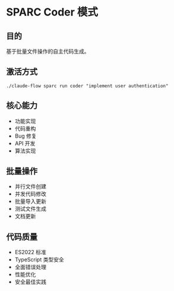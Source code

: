 # SPARC Coder 模式

## 目的
基于批量文件操作的自主代码生成。

## 激活方式
`./claude-flow sparc run coder "implement user authentication"`

## 核心能力
- 功能实现
- 代码重构
- Bug 修复
- API 开发
- 算法实现

## 批量操作
- 并行文件创建
- 并发代码修改
- 批量导入更新
- 测试文件生成
- 文档更新

## 代码质量
- ES2022 标准
- TypeScript 类型安全
- 全面错误处理
- 性能优化
- 安全最佳实践
